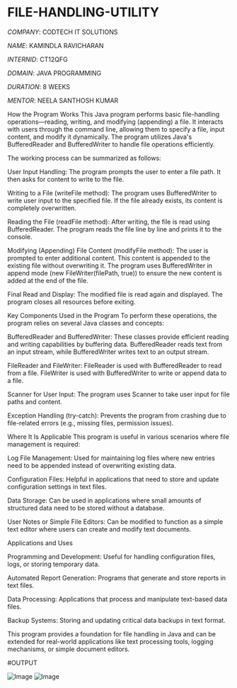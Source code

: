 # FILE-HANDLING-UTILITY

*COMPANY*: CODTECH IT SOLUTIONS

*NAME*: KAMINDLA RAVICHARAN

*INTERNID*: CT12QFG

*DOMAIN*: JAVA PROGRAMMING

*DURATION*: 8 WEEKS

*MENTOR*: NEELA SANTHOSH KUMAR


 How the Program Works
This Java program performs basic file-handling operations—reading, writing, and modifying (appending) a file. It interacts with users through the command line, allowing them to specify a file, input content, and modify it dynamically. The program utilizes Java's BufferedReader and BufferedWriter to handle file operations efficiently.

The working process can be summarized as follows:

User Input Handling:
The program prompts the user to enter a file path.
It then asks for content to write to the file.

Writing to a File (writeFile method):
The program uses BufferedWriter to write user input to the specified file.
If the file already exists, its content is completely overwritten.

Reading the File (readFile method):
After writing, the file is read using BufferedReader.
The program reads the file line by line and prints it to the console.

Modifying (Appending) File Content (modifyFile method):
The user is prompted to enter additional content.
This content is appended to the existing file without overwriting it.
The program uses BufferedWriter in append mode (new FileWriter(filePath, true)) to ensure the new content is added at the end of the file.

Final Read and Display:
The modified file is read again and displayed.
The program closes all resources before exiting.


Key Components Used in the Program
To perform these operations, the program relies on several Java classes and concepts:

BufferedReader and BufferedWriter:
These classes provide efficient reading and writing capabilities by buffering data.
BufferedReader reads text from an input stream, while BufferedWriter writes text to an output stream.

FileReader and FileWriter:
FileReader is used with BufferedReader to read from a file.
FileWriter is used with BufferedWriter to write or append data to a file.

Scanner for User Input:
The program uses Scanner to take user input for file paths and content.

Exception Handling (try-catch):
Prevents the program from crashing due to file-related errors (e.g., missing files, permission issues).


Where It Is Applicable
This program is useful in various scenarios where file management is required:

Log File Management:
Used for maintaining log files where new entries need to be appended instead of overwriting existing data.

Configuration Files:
Helpful in applications that need to store and update configuration settings in text files.

Data Storage:
Can be used in applications where small amounts of structured data need to be stored without a database.

User Notes or Simple File Editors:
Can be modified to function as a simple text editor where users can create and modify text documents.


Applications and Uses

Programming and Development:
Useful for handling configuration files, logs, or storing temporary data.

Automated Report Generation:
Programs that generate and store reports in text files.

Data Processing:
Applications that process and manipulate text-based data files.

Backup Systems:
Storing and updating critical data backups in text format.

This program provides a foundation for file handling in Java and can be extended for real-world applications like text processing tools, logging mechanisms, or simple document editors.

#OUTPUT

![Image](https://github.com/user-attachments/assets/d53af2b1-0262-47ad-8edd-a18351c46531)
![Image](https://github.com/user-attachments/assets/af507044-7c97-4a1f-b13b-f3711415b5b4)










